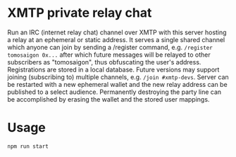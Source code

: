 # XMTP private relay chat 

Run an IRC (internet relay chat) channel over XMTP with this server hosting a relay at an ephemeral or static address. It serves a single shared channel which anyone can join by sending a /register command, e.g. `/register tomosaigon 0x...` after which future messages will be relayed to other subscribers as "tomosaigon", thus obfuscating the user's address. Registrations are stored in a local database. Future versions may support joining (subscribing to) multiple channels, e.g. `/join #xmtp-devs`. Server can be restarted with a new ephemeral wallet and the new relay address can be published to a select audience. Permanently destroying the party line can be accomplished by erasing the wallet and the stored user mappings.

# Usage

`npm run start`